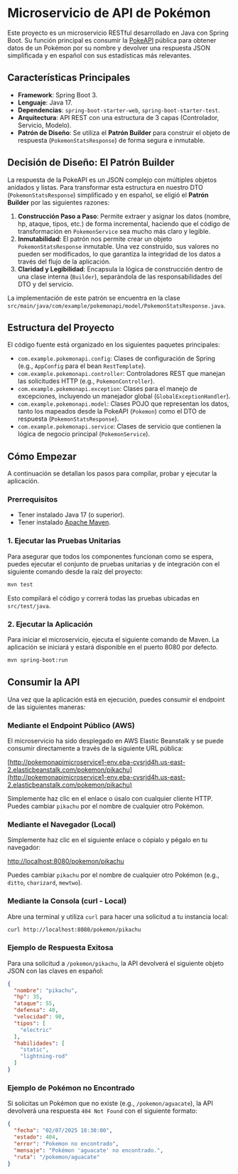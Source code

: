 # Microservicio de API de Pokémon

Este proyecto es un microservicio RESTful desarrollado en Java con Spring Boot. Su función principal es consumir la [PokeAPI](https://pokeapi.co/) pública para obtener datos de un Pokémon por su nombre y devolver una respuesta JSON simplificada y en español con sus estadísticas más relevantes.

## Características Principales

- **Framework**: Spring Boot 3.
- **Lenguaje**: Java 17.
- **Dependencias**: `spring-boot-starter-web`, `spring-boot-starter-test`.
- **Arquitectura**: API REST con una estructura de 3 capas (Controlador, Servicio, Modelo).
- **Patrón de Diseño**: Se utiliza el **Patrón Builder** para construir el objeto de respuesta (`PokemonStatsResponse`) de forma segura e inmutable.

## Decisión de Diseño: El Patrón Builder

La respuesta de la PokeAPI es un JSON complejo con múltiples objetos anidados y listas. Para transformar esta estructura en nuestro DTO (`PokemonStatsResponse`) simplificado y en español, se eligió el **Patrón Builder** por las siguientes razones:

1.  **Construcción Paso a Paso**: Permite extraer y asignar los datos (nombre, hp, ataque, tipos, etc.) de forma incremental, haciendo que el código de transformación en `PokemonService` sea mucho más claro y legible.
2.  **Inmutabilidad**: El patrón nos permite crear un objeto `PokemonStatsResponse` inmutable. Una vez construido, sus valores no pueden ser modificados, lo que garantiza la integridad de los datos a través del flujo de la aplicación.
3.  **Claridad y Legibilidad**: Encapsula la lógica de construcción dentro de una clase interna (`Builder`), separándola de las responsabilidades del DTO y del servicio.

La implementación de este patrón se encuentra en la clase `src/main/java/com/example/pokemonapi/model/PokemonStatsResponse.java`.

## Estructura del Proyecto

El código fuente está organizado en los siguientes paquetes principales:

- `com.example.pokemonapi.config`: Clases de configuración de Spring (e.g., `AppConfig` para el bean `RestTemplate`).
- `com.example.pokemonapi.controller`: Controladores REST que manejan las solicitudes HTTP (e.g., `PokemonController`).
- `com.example.pokemonapi.exception`: Clases para el manejo de excepciones, incluyendo un manejador global (`GlobalExceptionHandler`).
- `com.example.pokemonapi.model`: Clases POJO que representan los datos, tanto los mapeados desde la PokeAPI (`Pokemon`) como el DTO de respuesta (`PokemonStatsResponse`).
- `com.example.pokemonapi.service`: Clases de servicio que contienen la lógica de negocio principal (`PokemonService`).

## Cómo Empezar

A continuación se detallan los pasos para compilar, probar y ejecutar la aplicación.

### Prerrequisitos

- Tener instalado Java 17 (o superior).
- Tener instalado [Apache Maven](https://maven.apache.org/download.cgi).

### 1. Ejecutar las Pruebas Unitarias

Para asegurar que todos los componentes funcionan como se espera, puedes ejecutar el conjunto de pruebas unitarias y de integración con el siguiente comando desde la raíz del proyecto:

```bash
mvn test
```

Esto compilará el código y correrá todas las pruebas ubicadas en `src/test/java`.

### 2. Ejecutar la Aplicación

Para iniciar el microservicio, ejecuta el siguiente comando de Maven. La aplicación se iniciará y estará disponible en el puerto 8080 por defecto.

```bash
mvn spring-boot:run
```

## Consumir la API

Una vez que la aplicación está en ejecución, puedes consumir el endpoint de las siguientes maneras:

### Mediante el Endpoint Público (AWS)

El microservicio ha sido desplegado en AWS Elastic Beanstalk y se puede consumir directamente a través de la siguiente URL pública:

[http://pokemonapimicroservice1-env.eba-cvsrjd4h.us-east-2.elasticbeanstalk.com/pokemon/pikachu](http://pokemonapimicroservice1-env.eba-cvsrjd4h.us-east-2.elasticbeanstalk.com/pokemon/pikachu)

Simplemente haz clic en el enlace o úsalo con cualquier cliente HTTP. Puedes cambiar `pikachu` por el nombre de cualquier otro Pokémon.

### Mediante el Navegador (Local)

Simplemente haz clic en el siguiente enlace o cópialo y pégalo en tu navegador:

[http://localhost:8080/pokemon/pikachu](http://localhost:8080/pokemon/pikachu)

Puedes cambiar `pikachu` por el nombre de cualquier otro Pokémon (e.g., `ditto`, `charizard`, `mewtwo`).

### Mediante la Consola (curl - Local)

Abre una terminal y utiliza `curl` para hacer una solicitud a tu instancia local:

```bash
curl http://localhost:8080/pokemon/pikachu
```

### Ejemplo de Respuesta Exitosa

Para una solicitud a `/pokemon/pikachu`, la API devolverá el siguiente objeto JSON con las claves en español:

```json
{
  "nombre": "pikachu",
  "hp": 35,
  "ataque": 55,
  "defensa": 40,
  "velocidad": 90,
  "tipos": [
    "electric"
  ],
  "habilidades": [
    "static",
    "lightning-rod"
  ]
}
```

### Ejemplo de Pokémon no Encontrado

Si solicitas un Pokémon que no existe (e.g., `/pokemon/aguacate`), la API devolverá una respuesta `404 Not Found` con el siguiente formato:

```json
{
  "fecha": "02/07/2025 18:30:00",
  "estado": 404,
  "error": "Pokemon no encontrado",
  "mensaje": "Pokémon 'aguacate' no encontrado.",
  "ruta": "/pokemon/aguacate"
}
``` 